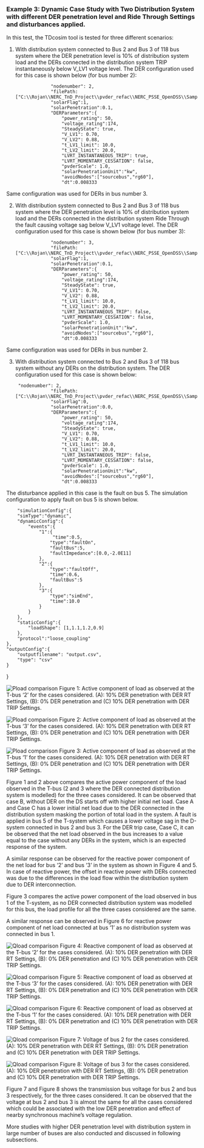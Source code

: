 
### Example 3: Dynamic Case Study with Two Distribution System with different DER penetration level and Ride Through Settings and disturbances applied.

In this test, the TDcosim tool is tested for three different scenarios:
1. With distribution system connected to Bus 2 and Bus 3 of 118 bus system where the DER penetration level is 10% of distribution system load and the DERs connected in the distribution system TRIP instantaneously below V_LV1 voltage level. The DER configuration used for this case is shown below (for bus number 2):

                    "nodenumber": 2,
                    "filePath: ["C:\\Rojan\\NERC_TnD_Project\\pvder_refac\\NERC_PSSE_OpenDSS\\SampleData\\DNetworks\\123Bus\\case123ZIP.dss"],
                    "solarFlag":1,
                    "solarPenetration":0.1,
                    "DERParameters":{
                        "power_rating": 50,
                        "voltage_rating":174,
                        "SteadyState": true,
                        "V_LV1": 0.70,
                        "V_LV2": 0.88,
                        "t_LV1_limit": 10.0,  
                        "t_LV2_limit": 20.0,
                        "LVRT_INSTANTANEOUS_TRIP": true,
                        "LVRT_MOMENTARY_CESSATION": false,
                        "pvderScale": 1.0,
                        "solarPenetrationUnit":"kw",
                        "avoidNodes":["sourcebus","rg60"],
                        "dt":0.008333
                    

Same configuration was used for DERs in bus number 3.

2. With distribution system connected to Bus 2 and Bus 3 of 118 bus system where the DER penetration level is 10% of distribution system load and the DERs connected in the distribution system Ride Through the fault causing voltage sag below V_LV1 voltage level. The DER configuration used for this case is shown below (for bus number 3):


                    "nodenumber": 3,
                    "filePath: ["C:\\Rojan\\NERC_TnD_Project\\pvder_refac\\NERC_PSSE_OpenDSS\\SampleData\\DNetworks\\123Bus\\case123ZIP.dss"],
                    "solarFlag":1,
                    "solarPenetration":0.1,
                    "DERParameters":{
                        "power_rating": 50,
                        "voltage_rating":174,
                        "SteadyState": true,
                        "V_LV1": 0.70,
                        "V_LV2": 0.88,
                        "t_LV1_limit": 10.0,  
                        "t_LV2_limit": 20.0,
                        "LVRT_INSTANTANEOUS_TRIP": false,
                        "LVRT_MOMENTARY_CESSATION": false,
                        "pvderScale": 1.0,
                        "solarPenetrationUnit":"kw",
                        "avoidNodes":["sourcebus","rg60"],
                        "dt":0.008333
                        
Same configuration was used for DERs in bus number 2.

3. With distribution system connected to Bus 2 and Bus 3 of 118 bus system without any DERs on the distribution system. The DER configuration used for this case is shown below:


        "nodenumber": 2,
                    "filePath: ["C:\\Rojan\\NERC_TnD_Project\\pvder_refac\\NERC_PSSE_OpenDSS\\SampleData\\DNetworks\\123Bus\\case123ZIP.dss"],
                    "solarFlag":0,
                    "solarPenetration":0.0,
                    "DERParameters":{
                        "power_rating": 50,
                        "voltage_rating":174,
                        "SteadyState": true,
                        "V_LV1": 0.70,
                        "V_LV2": 0.88,
                        "t_LV1_limit": 10.0,  
                        "t_LV2_limit": 20.0,
                        "LVRT_INSTANTANEOUS_TRIP": false,
                        "LVRT_MOMENTARY_CESSATION": false,
                        "pvderScale": 1.0,
                        "solarPenetrationUnit":"kw",
                        "avoidNodes":["sourcebus","rg60"],
                        "dt":0.008333
                        



The disturbance applied in this case is the fault on bus 5. The simulation configuration to apply fault on bus 5 is shown below.


        "simulationConfig":{
        "simType":"dynamic",
        "dynamicConfig":{
            "events":{
                "1":{
                     "time":0.5,
                    "type":"faultOn",
                    "faultBus":5,
                    "faultImpedance":[0.0,-2.0E11]
                },
                "2":{
                    "type":"faultOff",
                    "time":0.6,
                    "faultBus":5
                },
                "3":{
                    "type":"simEnd",
                    "time":10.0
                }
            }
        },
        "staticConfig":{
            "loadShape": [1,1.1,1.2,0.9]
        },
        "protocol":"loose_coupling"
    },
    "outputConfig":{
        "outputfilename": "output.csv",
        "type": "csv"
    }
}

![Pload comparison](Use%20Case%20Results/Study%203/bus_2_plod.png)
Figure 1: Active component of load as observed at the T-bus ‘2’ for the cases considered. (A): 10% DER penetration with DER RT Settings, (B): 0% DER penetration and (C) 10% DER penetration with DER TRIP Settings.

![Pload comparison](Use%20Case%20Results/Study%203/bus_3_plod.png)
Figure 2: Active component of load as observed at the T-bus ‘3’ for the cases considered. (A): 10% DER penetration with DER RT Settings, (B): 0% DER penetration and (C) 10% DER penetration with DER TRIP Settings.

![Pload comparison](Use%20Case%20Results/Study%203/bus_1_plod.png)
Figure 3: Active component of load as observed at the T-bus ‘1’ for the cases considered. (A): 10% DER penetration with DER RT Settings, (B): 0% DER penetration and (C) 10% DER penetration with DER TRIP Settings.

Figure 1 and 2 above compares the active power component of the load observed in the T-bus (2 and 3 where the DER connected distribution system is modelled) for the three cases considered. It can be observed that case B, without DER on the DS starts off with higher initial net load. Case A and Case C has a lower initial net load due to the DER connected in the distribution system masking the portion of total load in the system. A fault is applied in bus 5 of the T-system which causes a lower voltage sag in the D-system connected in bus 2 and bus 3. For the DER trip case, Case C, it can be observed that the net load observed in the bus increases to a value equal to the case without any DERs in the system, which is an expected response of the system. 

A similar response can be observed for the reactive power component of the net load for bus ‘2’ and bus ‘3’ in the system as shown in Figure 4 and 5. In case of reactive power, the offset in reactive power with DERs connected was due to the differences in the load flow within the distribution system due to DER interconnection.

Figure 3 compares the active power component of the load observed in bus 1 of the T-system, as no DER connected distribution system was modelled for this bus, the load profile for all the three cases considered are the same.

A similar response can be observed in Figure 6 for reactive power component of net load connected at bus ‘1’ as no distribution system was connected in bus 1.

![Qload comparison](Use%20Case%20Results/Study%203/bus_2_qlod.png)
Figure 4: Reactive component of load as observed at the T-bus ‘2’ for the cases considered. (A): 10% DER penetration with DER RT Settings, (B): 0% DER penetration and (C) 10% DER penetration with DER TRIP Settings.


![Qload comparison](Use%20Case%20Results/Study%203/bus_3_qlod.png)
Figure 5: Reactive component of load as observed at the T-bus ‘3’ for the cases considered. (A): 10% DER penetration with DER RT Settings, (B): 0% DER penetration and (C) 10% DER penetration with DER TRIP Settings.


![Qload comparison](Use%20Case%20Results/Study%203/bus_1_qlod.png)
Figure 6: Reactive component of load as observed at the T-bus ‘1’ for the cases considered. (A): 10% DER penetration with DER RT Settings, (B): 0% DER penetration and (C) 10% DER penetration with DER TRIP Settings.


![Qload comparison](Use%20Case%20Results/Study%203/bus_2_volt.png)
Figure 7: Voltage of bus 2 for the cases considered. (A): 10% DER penetration with DER RT Settings, (B): 0% DER penetration and (C) 10% DER penetration with DER TRIP Settings.


![Qload comparison](Use%20Case%20Results/Study%203/bus_3_volt.png)
Figure 8: Voltage of bus 3 for the cases considered. (A): 10% DER penetration with DER RT Settings, (B): 0% DER penetration and (C) 10% DER penetration with DER TRIP Settings.

Figure 7 and Figure 8 shows the transmission bus voltage for bus 2 and bus 3 respectively, for the three cases considered. It can be observed that the voltage at bus 2 and bus 3 is almost the same for all the cases considered which could be associated with the low DER penetration and effect of nearby synchronous machine’s voltage regulation. 

More studies with higher DER penetration level with distribution system in large number of buses are also conducted and discussed in following subsections. 




